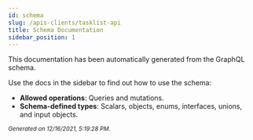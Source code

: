 ```yaml
---
id: schema
slug: /apis-clients/tasklist-api
title: Schema Documentation
sidebar_position: 1
---
```


This documentation has been automatically generated from the GraphQL schema.

Use the docs in the sidebar to find out how to use the schema:

- **Allowed operations**: Queries and mutations.
- **Schema-defined types**: Scalars, objects, enums, interfaces, unions, and input objects.

<small><i>Generated on 12/16/2021, 5:19:28 PM.</i></small>
